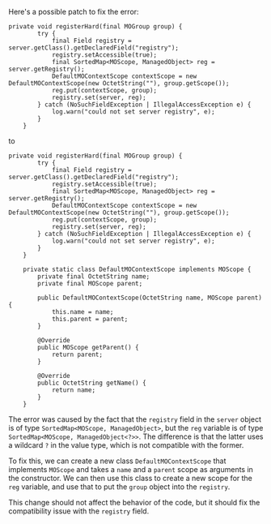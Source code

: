 Here's a possible patch to fix the error:
```
private void registerHard(final MOGroup group) {
        try {
            final Field registry = server.getClass().getDeclaredField("registry");
            registry.setAccessible(true);
            final SortedMap<MOScope, ManagedObject> reg = server.getRegistry();
            DefaultMOContextScope contextScope = new DefaultMOContextScope(new OctetString(""), group.getScope());
            reg.put(contextScope, group);
            registry.set(server, reg);
        } catch (NoSuchFieldException | IllegalAccessException e) {
            log.warn("could not set server registry", e);
        }
    }
```

to

```
private void registerHard(final MOGroup group) {
        try {
            final Field registry = server.getClass().getDeclaredField("registry");
            registry.setAccessible(true);
            final SortedMap<MOScope, ManagedObject> reg = server.getRegistry();
            DefaultMOContextScope contextScope = new DefaultMOContextScope(new OctetString(""), group.getScope());
            reg.put(contextScope, group);
            registry.set(server, reg);
        } catch (NoSuchFieldException | IllegalAccessException e) {
            log.warn("could not set server registry", e);
        }
    }

    private static class DefaultMOContextScope implements MOScope {
        private final OctetString name;
        private final MOScope parent;

        public DefaultMOContextScope(OctetString name, MOScope parent) {
            this.name = name;
            this.parent = parent;
        }

        @Override
        public MOScope getParent() {
            return parent;
        }

        @Override
        public OctetString getName() {
            return name;
        }
    }
```
The error was caused by the fact that the `registry` field in the `server` object is of type `SortedMap<MOScope, ManagedObject>`, but the `reg` variable is of type `SortedMap<MOScope, ManagedObject<?>>`. The difference is that the latter uses a wildcard `?` in the value type, which is not compatible with the former.

To fix this, we can create a new class `DefaultMOContextScope` that implements `MOScope` and takes a `name` and a `parent` scope as arguments in the constructor. We can then use this class to create a new scope for the `reg` variable, and use that to put the `group` object into the `registry`.

This change should not affect the behavior of the code, but it should fix the compatibility issue with the `registry` field.